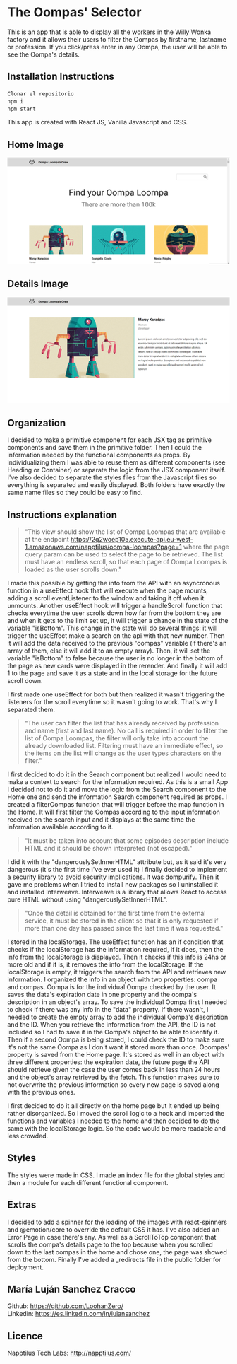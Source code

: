 # The Oompas' Selector

This is an app that is able to display all the workers in the Willy Wonka factory and it allows their users to filter the Oompas by firstname, lastname or profession. If you click/press enter in any Oompa, the user will be able to see the Oompa's details.

## Installation Instructions

```bash
Clonar el repositorio
npm i
npm start
```

This app is created with React JS, Vanilla Javascript and CSS.

## Home Image

![Home Image](/src/imgs/Home.png)

## Details Image

![Home Image](/src/imgs/Details.png)

## Organization

I decided to make a primitive component for each JSX tag as primitive components and save them in the primitive folder. Then I could the information needed by the functional components as props. By individualizing them I was able to reuse them as different components (see Heading or Container) or separate the logic from the JSX component itself.
I've also decided to separate the styles files from the Javascript files so everything is separated and easily displayed. Both folders have exactly the same name files so they could be easy to find.

## Instructions explanation

> "This view should show the list of Oompa Loompas that are available at the endpoint https://2q2woep105.execute-api.eu-west-1.amazonaws.com/napptilus/oompa-loompas?page=1 where the page query param can be used to select the page to be retrieved. The list must have an endless scroll, so that each page of Oompa Loompas is loaded as the user scrolls down."

I made this possible by getting the info from the API with an asyncronous function in a useEffect hook that will execute when the page mounts, adding a scroll eventListener to the window and taking it off when it unmounts. Another useEffect hook will trigger a handleScroll function that checks everytime the user scrolls down how far from the bottom they are and when it gets to the limit set up, it will trigger a change in the state of the variable "isBottom". This change in the state will do several things: it will trigger the useEffect make a search on the api with that new number. Then it will add the data received to the previous "oompas" variable (if there's an array of them, else it will add it to an empty array). Then, it will set the variable "isBottom" to false because the user is no longer in the bottom of the page as new cards were displayed in the rerender. And finally it will add 1 to the page and save it as a state and in the local storage for the future scroll down.

I first made one useEffect for both but then realized it wasn't triggering the listeners for the scroll everytime so it wasn't going to work. That's why I separated them.

> "The user can filter the list that has already received by profession and name (first and last name). No call is required in order to filter the list of Oompa Loompas, the filter will only take into account the already downloaded list. Filtering must have an immediate effect, so the items on the list will change as the user types characters on the filter."

I first decided to do it in the Search component but realized I would need to make a context to search for the information required. As this is a small App I decided not to do it and move the logic from the Search component to the Home one and send the information Search component required as props.
I created a filterOompas function that will trigger before the map function in the Home. It will first filter the Oompas according to the input information received on the search input and it displays at the same time the information available according to it.

> "It must be taken into account that some episodes description include HTML and it should be shown interpreted (not escaped)."

I did it with the "dangerouslySetInnerHTML" attribute but, as it said it's very dangerous (it's the first time I've ever used it) I finally decided to implement a security library to avoid security implications. It was dompurify. Then it gave me problems when I tried to install new packages so I uninstalled it and installed Interweave. Interweave is a library that allows React to access pure HTML without using "dangerouslySetInnerHTML".

> "Once the detail is obtained for the first time from the external service, it must be stored in the client so that it is only requested if more than one day has passed since the last time it was requested."

I stored in the localStorage. The useEffect function has an if condition that checks if the localStorage has the information required, if it does, then the info from the localStorage is displayed. Then it checks if this info is 24hs or more old and if it is, it removes the info from the localStorage. If the localStorage is empty, it triggers the search from the API and retrieves new information.
I organized the info in an object with two properties: oompa and oompas. Oompa is for the individual Oompa checked by the user. It saves the data's expiration date in one property and the oompa's description in an object's array. To save the individual Oompa first I needed to check if there was any info in the "data" property. If there wasn't, I needed to create the empty array to add the individual Oompa's description and the ID. When you retrieve the information from the API, the ID is not included so I had to save it in the Oompa's object to be able to identify it. Then if a second Oompa is being stored, I could check the ID to make sure it's not the same Oompa as I don't want it stored more than once.
Ooompas' property is saved from the Home page. It's stored as well in an object with three different properties: the expiration date, the future page the API should retrieve given the case the user comes back in less than 24 hours and the object's array retrieved by the fetch. This function makes sure to not overwrite the previous information so every new page is saved along with the previous ones.

I first decided to do it all directly on the home page but it ended up being rather disorganized. So I moved the scroll logic to a hook and imported the functions and variables I needed to the home and then decided to do the same with the localStorage logic. So the code would be more readable and less crowded.

## Styles

The styles were made in CSS. I made an index file for the global styles and then a module for each different functional component.

## Extras

I decided to add a spinner for the loading of the images with react-spinners and @emotion/core to override the default CSS it has. I've also added an Error Page in case there's any. As well as a ScrollToTop component that scrolls the oompa's details page to the top because when you scrolled down to the last oompas in the home and chose one, the page was showed from the bottom.
Finally I've added a \_redirects file in the public folder for deployment.

## María Luján Sanchez Cracco

Github: https://github.com/LoohanZero/ <br />
Linkedin: https://es.linkedin.com/in/lujansanchez

## Licence

Napptilus Tech Labs: http://napptilus.com/
